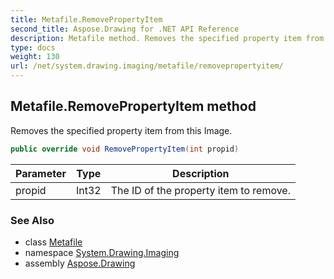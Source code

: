 ```yaml
---
title: Metafile.RemovePropertyItem
second_title: Aspose.Drawing for .NET API Reference
description: Metafile method. Removes the specified property item from this Image
type: docs
weight: 130
url: /net/system.drawing.imaging/metafile/removepropertyitem/
---
```

## Metafile.RemovePropertyItem method

Removes the specified property item from this Image.

```csharp
public override void RemovePropertyItem(int propid)
```

| Parameter | Type | Description |
| --- | --- | --- |
| propid | Int32 | The ID of the property item to remove. |

### See Also

* class [Metafile](../)
* namespace [System.Drawing.Imaging](../../metafile/)
* assembly [Aspose.Drawing](../../../)


